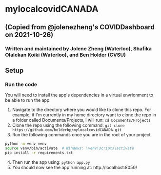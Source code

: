 # mylocalcovidCANADA
## (Copied from @jolenezheng's COVIDDashboard on 2021-10-26)
### Written and maintained by Jolene Zheng (Waterloo), Shafika Olalekan Koiki (Waterloo), and Ben Holder (GVSU)

## Setup

### Run the code

You will need to install the app's dependencies in a virtual envrionment to be able to run the app.

1. Navigate to the directory where you would like to clone this repo. For example, if I'm currently in my home directory want to clone the repo in a folder called Documents/Projects, I will run: ```cd Documents/Projects```
2. Clone the repo using the following command:
```git clone https://github.com/holderbp/mylocalcovidCANADA.git```
3. Run the following commands once you are in the root of your project
```bash
python -m venv venv
source venv/bin/activate  # Windows: \venv\scripts\activate
pip install -r requirements.txt
```
4. Then run the app using: ```python app.py```
5. You should now see the app running at: http://localhost:8050/
